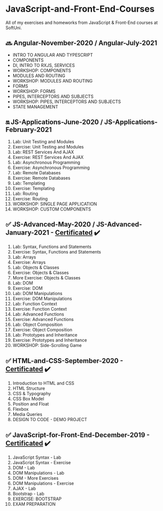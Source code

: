 # JavaScript-and-Front-End-Courses
All of my exercises and homeworks from JavaScript & Front-End courses at SoftUni.

## :soon: Angular-November-2020 / Angular-July-2021
- INTRO TO ANGULAR AND TYPESCRIPT
- COMPONENTS
- DI, INTRO TO RXJS, SERVICES
- WORKSHOP: COMPONENTS
- MODULES AND ROUTING
- WORKSHOP: MODULES AND ROUTING
- FORMS
- WORKSHOP: FORMS
- PIPES, INTERCEPTORS AND SUBJECTS
- WORKSHOP: PIPES, INTERCEPTORS AND SUBJECTS
- STATE MANAGEMENT

## :on: JS-Applications-June-2020 / JS-Applications-February-2021
01. Lab: Unit Testing and Modules
02. Exercise: Unit Testing and Modules
03. Lab: REST Services And AJAX
04. Exercise: REST Services And AJAX
05. Lab: Asynchronous Programming
06. Exercise: Asynchronous Programming
07. Lab: Remote Databases
08. Exercise: Remote Databases
09. Lab: Templating
10. Exercise: Templating
11. Lab: Routing
12. Exercise: Routing
13. WORKSHOP: SINGLE PAGE APPLICATION
14. WORKSHOP: CUSTOM COMPONENTS

## :white_check_mark: JS-Advanced-May-2020 / JS-Advanced-January-2021 - [Certificated](https://softuni.bg/Certificates/Details/103937/77dd36f6) :heavy_check_mark:
01. Lab: Syntax, Functions and Statements
02. Exercise: Syntax, Functions and Statements
03. Lab: Arrays
04. Exercise: Arrays
05. Lab: Objects & Classes
06. Exercise: Objects & Classes
07. More Exercise: Objects & Classes
08. Lab: DOM
09. Exercise: DOM
10. Lab: DOM Manipulations
11. Exercise: DOM Manipulations
12. Lab: Function Context
13. Exercise: Function Context
14. Lab: Advanced Functions
15. Exercise: Advanced Functions
16. Lab: Object Composition
17. Exercise: Object Composition
18. Lab: Prototypes and Inheritance
19. Exercise: Prototypes and Inheritance
20. WORKSHOP: Side-Scrolling Game

## :white_check_mark: HTML-and-CSS-September-2020 - [Certificated](https://softuni.bg/certificates/details/91357/bf50c0c6) :heavy_check_mark:
01. Introduction to HTML and CSS
02. HTML Structure
03. CSS & Typography
04. CSS Box Model	
05. Position and Float
06. Flexbox
07. Media Queries
08. DESIGN TO CODE - DEMO PROJECT

## :white_check_mark: JavaScript-for-Front-End-December-2019 - [Certificated](https://softuni.bg/certificates/details/76257/c5033f87) :heavy_check_mark:
01. JavaScript Syntax - Lab
02. JavaScript Syntax - Exercise
03. DOM - Lab
04. DOM Manipulations - Lab
05. DOM - More Exercises
06. DOM Manipulations - Exercise
07. AJAX - Lab
08. Bootstrap - Lab
09. EXERCISE: BOOTSTRAP
10. EXAM PREPARATION

